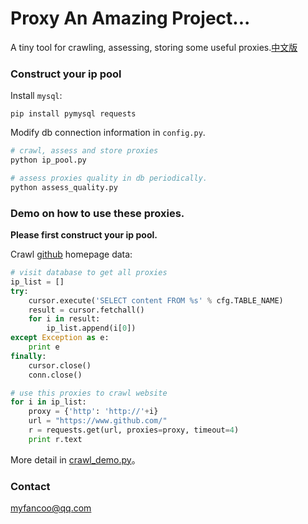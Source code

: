 Proxy An Amazing Project...
===============
A tiny tool for crawling, assessing, storing some useful proxies.[中文版](https://github.com/fancoo/Proxy/blob/master/README.zh-cn.md)

### Construct your ip pool
Install `mysql`:
```
pip install pymysql requests
```
Modify db connection information in `config.py`.
```python
# crawl, assess and store proxies
python ip_pool.py

# assess proxies quality in db periodically.
python assess_quality.py
```

### Demo on how to use these proxies.
**Please first construct your ip pool.**

Crawl [github](https://www.github.com/) homepage data:
```python
# visit database to get all proxies
ip_list = []
try:
    cursor.execute('SELECT content FROM %s' % cfg.TABLE_NAME)
    result = cursor.fetchall()
    for i in result:
        ip_list.append(i[0])
except Exception as e:
    print e
finally:
    cursor.close()
    conn.close()

# use this proxies to crawl website
for i in ip_list:
    proxy = {'http': 'http://'+i}
    url = "https://www.github.com/"
    r = requests.get(url, proxies=proxy, timeout=4)
    print r.text
```
More detail in [crawl_demo.py](https://github.com/fancoo/Proxy/blob/master/crawl_demo.py)。

### Contact
myfancoo@qq.com
